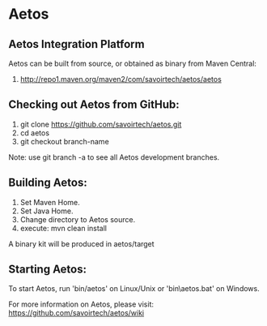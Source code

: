 Aetos
=====

Aetos Integration Platform
--------------------------

Aetos can be built from source, or obtained as binary from Maven Central:

1. http://repo1.maven.org/maven2/com/savoirtech/aetos/aetos

Checking out Aetos from GitHub:
-------------------------------

1. git clone https://github.com/savoirtech/aetos.git
2. cd aetos
3. git checkout branch-name

Note: use git branch -a to see all Aetos development branches.

Building Aetos:
---------------

1. Set Maven Home.
2. Set Java Home.
3. Change directory to Aetos source.
4. execute: mvn clean install

A binary kit will be produced in aetos/target

Starting Aetos:
---------------

To start Aetos, run 'bin/aetos' on Linux/Unix or 
'bin\aetos.bat' on Windows.

For more information on Aetos, please visit:
https://github.com/savoirtech/aetos/wiki

